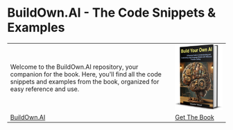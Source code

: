 # BuildOwn.AI - The Code Snippets & Examples

|   |   |
|---|---|
| Welcome to the BuildOwn.AI repository, your companion for the book. Here, you'll find all the code snippets and examples from the book, organized for easy reference and use. | [![BuildOwn.AI](book.png)](https://buildown.ai) |
| [BuildOwn.AI](https://buildown.ai) | [Get The Book](https://buildown.ai/book/buy) |
